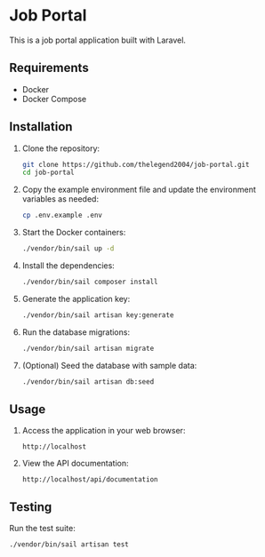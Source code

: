 # Job Portal

This is a job portal application built with Laravel.

## Requirements

-   Docker
-   Docker Compose

## Installation

1. Clone the repository:

    ```sh
    git clone https://github.com/thelegend2004/job-portal.git
    cd job-portal
    ```

2. Copy the example environment file and update the environment variables as needed:

    ```sh
    cp .env.example .env
    ```

3. Start the Docker containers:

    ```sh
    ./vendor/bin/sail up -d
    ```

4. Install the dependencies:

    ```sh
    ./vendor/bin/sail composer install
    ```

5. Generate the application key:

    ```sh
    ./vendor/bin/sail artisan key:generate
    ```

6. Run the database migrations:

    ```sh
    ./vendor/bin/sail artisan migrate
    ```

7. (Optional) Seed the database with sample data:

    ```sh
    ./vendor/bin/sail artisan db:seed
    ```

## Usage

1. Access the application in your web browser:

    ```
    http://localhost
    ```

2. View the API documentation:

    ```
    http://localhost/api/documentation
    ```

## Testing

Run the test suite:

```sh
./vendor/bin/sail artisan test
```
